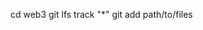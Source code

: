 cd web3
git lfs track "*"
git add path/to/files

<!--stackedit_data:
eyJoaXN0b3J5IjpbNjIwNzQ5NjhdfQ==
-->